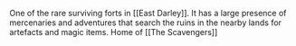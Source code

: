 One of the rare surviving forts in [[East Darley]]. It has a large presence of mercenaries and adventures that search the ruins in the nearby lands for artefacts and magic items. Home of [[The Scavengers]]